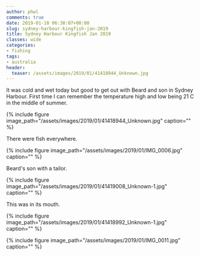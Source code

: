 ```yaml
---
author: phwl
comments: true
date: 2019-01-10 06:38:07+00:00
slug: sydney-harbour-kingfish-jan-2019
title: Sydney Harbour Kingfish Jan 2019
classes: wide
categories:
- fishing
tags:
- australia
header:
  teaser: /assets/images/2019/01/41418944_Unknown.jpg
---
```





It was cold and wet today but good to get out with Beard and son in Sydney Harbour. First time I can remember the temperature high and low being 21 C in the middle of summer.





{% include figure image_path="/assets/images/2019/01/41418944_Unknown.jpg" caption="" %}





There were fish everywhere.





{% include figure image_path="/assets/images/2019/01/IMG_0006.jpg" caption="" %}





Beard's son with a tailor.





{% include figure image_path="/assets/images/2019/01/41419008_Unknown-1.jpg" caption="" %}





This was in its mouth.





{% include figure image_path="/assets/images/2019/01/41418992_Unknown-1.jpg" caption="" %}



{% include figure image_path="/assets/images/2019/01/IMG_0011.jpg" caption="" %}


